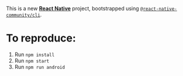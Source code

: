 This is a new [**React Native**](https://reactnative.dev) project, bootstrapped using [`@react-native-community/cli`](https://github.com/react-native-community/cli).

# To reproduce:

1. Run `npm install`
2. Run `npm start`
3. Run `npm run android`
